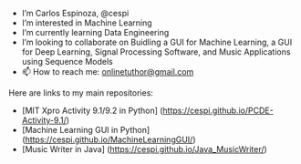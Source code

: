 - I’m Carlos Espinoza, @cespi
- I’m interested in Machine Learning
- I’m currently learning Data Engineering
- I’m looking to collaborate on Buidling a GUI for Machine Learning, a GUI for Deep Learning, Signal Processing Software, and Music Applications using Sequence Models
- 📫 How to reach me: onlinetuthor@gmail.com

Here are links to my main repositories:
- [MIT Xpro Activity 9.1/9.2 in Python] (<https://cespi.github.io/PCDE-Activity-9.1/>)
- [Machine Learning GUI in Python] (<https://cespi.github.io/MachineLearningGUI/>)
- [Music Writer in Java] (<https://cespi.github.io/Java_MusicWriter/>)

<!---
cespi/cespi is a ✨ special ✨ repository because its `README.md` (this file) appears on your GitHub profile.
You can click the Preview link to take a look at your changes.
--->
